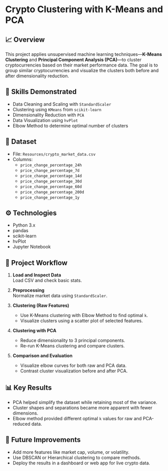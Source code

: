 # Crypto Clustering with K-Means and PCA

## 📈 Overview

This project applies unsupervised machine learning techniques—**K-Means Clustering** and **Principal Component Analysis (PCA)**—to cluster cryptocurrencies based on their market performance data. The goal is to group similar cryptocurrencies and visualize the clusters both before and after dimensionality reduction.

## 🧠 Skills Demonstrated

- Data Cleaning and Scaling with `StandardScaler`
- Clustering using `KMeans` from `scikit-learn`
- Dimensionality Reduction with `PCA`
- Data Visualization using `hvPlot`
- Elbow Method to determine optimal number of clusters

## 📁 Dataset

- File: `Resources/crypto_market_data.csv`
- Columns:  
  - `price_change_percentage_24h`  
  - `price_change_percentage_7d`  
  - `price_change_percentage_14d`  
  - `price_change_percentage_30d`  
  - `price_change_percentage_60d`  
  - `price_change_percentage_200d`  
  - `price_change_percentage_1y`  

## ⚙️ Technologies

- Python 3.x
- pandas
- scikit-learn
- hvPlot
- Jupyter Notebook

## 🧪 Project Workflow

1. **Load and Inspect Data**  
   Load CSV and check basic stats.

2. **Preprocessing**  
   Normalize market data using `StandardScaler`.

3. **Clustering (Raw Features)**  
   - Use K-Means clustering with Elbow Method to find optimal `k`.
   - Visualize clusters using a scatter plot of selected features.

4. **Clustering with PCA**  
   - Reduce dimensionality to 3 principal components.
   - Re-run K-Means clustering and compare clusters.

5. **Comparison and Evaluation**  
   - Visualize elbow curves for both raw and PCA data.
   - Contrast cluster visualization before and after PCA.

## 📊 Key Results

- PCA helped simplify the dataset while retaining most of the variance.
- Cluster shapes and separations became more apparent with fewer dimensions.
- Elbow method provided different optimal `k` values for raw and PCA-reduced data.

## 📝 Future Improvements

- Add more features like market cap, volume, or volatility.
- Use DBSCAN or Hierarchical clustering to compare methods.
- Deploy the results in a dashboard or web app for live crypto data.




